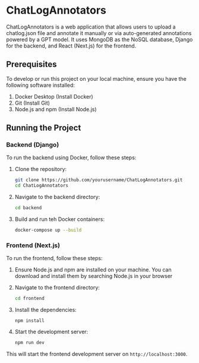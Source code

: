 # ChatLogAnnotators

ChatLogAnnotators is a web application that allows users to upload a chatlog.json file and annotate it manually or via auto-generated annotations powered by a GPT model. It uses MongoDB as the NoSQL database, Django for the backend, and React (Next.js) for the frontend.

## Prerequisites
To develop or run this project on your local machine, ensure you have the following software installed:

1. Docker Desktop (Install Docker)
2. Git (Install Git)
3. Node.js and npm (Install Node.js)

## Running the Project

### Backend (Django)

To run the backend using Docker, follow these steps:

1. Clone the repository:
   ```sh
   git clone https://github.com/yourusername/ChatLogAnnotators.git
   cd ChatLogAnnotators

2. Navigate to the backend directory:
    ```sh
    cd backend
    ```

3. Build and run teh Docker containers:
    ```sh
    docker-compose up --build
    ```

### Frontend (Next.js)

To run the frontend, follow these steps:
1. Ensure Node.js and npm are installed on your machine. You can download and install them by searching Node.js in your browser

2. Navigate to the frontend directory:
    ```sh
    cd frontend
    ```

3. Install the dependencies:
    ```
    npm install
    ```

4. Start the development server:
    ```bash
    npm run dev
    ```

This will start the frontend development server on `http://localhost:3000`.

